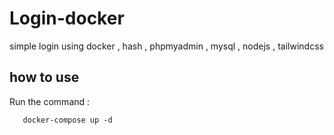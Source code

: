 # Login-docker
simple login using docker , hash , phpmyadmin , mysql , nodejs , tailwindcss

## how to use
Run the command : 
```
   docker-compose up -d 
```
